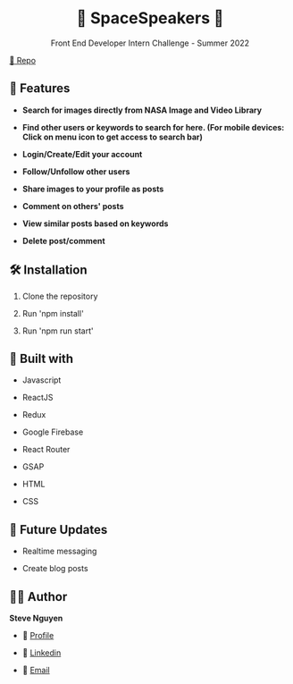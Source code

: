 <h1 align="center">🌟 SpaceSpeakers 🌟</h1>
<p align="center">Front End Developer Intern Challenge - Summer 2022</p>

<p align="left">
    <a href="https://github.com/tuanminh160302/shopify-front-end-22" title="Repo">📂 Repo</a>
</p>

## 🚀 Features

- **Search for images directly from NASA Image and Video Library**

- **Find other users or keywords to search for here. (For mobile devices: Click on menu icon to get access to search bar)**

- **Login/Create/Edit your account**

- **Follow/Unfollow other users**

- **Share images to your profile as posts**

- **Comment on others' posts**

- **View similar posts based on keywords**

- **Delete post/comment**

## 🛠️ Installation

1. Clone the repository

2. Run 'npm install' 

3. Run 'npm run start'

## 👷 Built with

- Javascript

- ReactJS

- Redux

- Google Firebase

- React Router

- GSAP

- HTML

- CSS

## 🎉 Future Updates

- Realtime messaging

- Create blog posts

## 🧑🏻 Author

**Steve Nguyen**

- 🔗 [Profile](https://github.com/tuanminh160302)

- 🔗 [Linkedin](https://www.linkedin.com/in/steve-nguyen-a33607153/)

- 🔗 [Email](mailto:canhtuan09@gmail.com)
